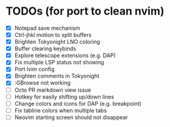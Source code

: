 # TODOs (for port to clean nvim)

- [x] Notepad save mechanism
- [x] Ctrl-jhkl motion to split buffers
- [x] Brighten Tokyonight LNO coloring
- [x] Buffer clearing keybinds
- [x] Explore telescope extensions (e.g. DAP)
- [x] Fix multiple LSP status not showing
- [x] Port lvim config
- [x] Brighten comments in Tokyonight
- [x] :GBrowse not working
- [ ] Octo PR markdown view issue
- [ ] Hotkey for easily shifting up/down lines
- [ ] Change colors and icons for DAP (e.g. breakpoint)
- [ ] Fix tabline colors when multiple tabs
- [ ] Neovim starting screen should not disappear
